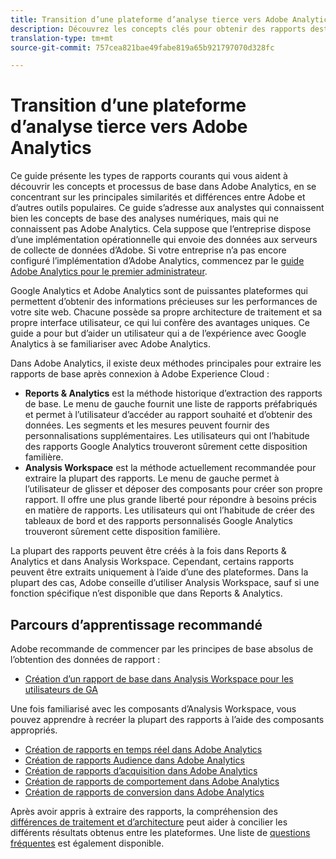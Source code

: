 ```yaml
---
title: Transition d’une plateforme d’analyse tierce vers Adobe Analytics
description: Découvrez les concepts clés pour obtenir des rapports destinés aux utilisateurs familiarisés avec d’autres plateformes, comme Google Analytics.
translation-type: tm+mt
source-git-commit: 757cea821bae49fabe819a65b921797070d328fc

---
```



# Transition d’une plateforme d’analyse tierce vers Adobe Analytics

Ce guide présente les types de rapports courants qui vous aident à découvrir les concepts et processus de base dans Adobe Analytics, en se concentrant sur les principales similarités et différences entre Adobe et d’autres outils populaires. Ce guide s’adresse aux analystes qui connaissent bien les concepts de base des analyses numériques, mais qui ne connaissent pas Adobe Analytics. Cela suppose que l’entreprise dispose d’une implémentation opérationnelle qui envoie des données aux serveurs de collecte de données d’Adobe. Si votre entreprise n’a pas encore configuré l’implémentation d’Adobe Analytics, commencez par le [guide Adobe Analytics pour le premier administrateur](/help/admin/admin-console/first-admin-guide.md).

Google Analytics et Adobe Analytics sont de puissantes plateformes qui permettent d’obtenir des informations précieuses sur les performances de votre site web. Chacune possède sa propre architecture de traitement et sa propre interface utilisateur, ce qui lui confère des avantages uniques. Ce guide a pour but d’aider un utilisateur qui a de l’expérience avec Google Analytics à se familiariser avec Adobe Analytics.

Dans Adobe Analytics, il existe deux méthodes principales pour extraire les rapports de base après connexion à Adobe Experience Cloud :

* **Reports &amp; Analytics** est la méthode historique d’extraction des rapports de base. Le menu de gauche fournit une liste de rapports préfabriqués et permet à l’utilisateur d’accéder au rapport souhaité et d’obtenir des données. Les segments et les mesures peuvent fournir des personnalisations supplémentaires. Les utilisateurs qui ont l’habitude des rapports Google Analytics trouveront sûrement cette disposition familière.
* **Analysis Workspace** est la méthode actuellement recommandée pour extraire la plupart des rapports. Le menu de gauche permet à l’utilisateur de glisser et déposer des composants pour créer son propre rapport. Il offre une plus grande liberté pour répondre à besoins précis en matière de rapports. Les utilisateurs qui ont l’habitude de créer des tableaux de bord et des rapports personnalisés Google Analytics trouveront sûrement cette disposition familière.

La plupart des rapports peuvent être créés à la fois dans Reports &amp; Analytics et dans Analysis Workspace. Cependant, certains rapports peuvent être extraits uniquement à l’aide d’une des plateformes. Dans la plupart des cas, Adobe conseille d’utiliser Analysis Workspace, sauf si une fonction spécifique n’est disponible que dans Reports &amp; Analytics.

## Parcours d’apprentissage recommandé

Adobe recommande de commencer par les principes de base absolus de l’obtention des données de rapport :

* [Création d’un rapport de base dans Analysis Workspace pour les utilisateurs de GA](reports/create-report.md)

Une fois familiarisé avec les composants d’Analysis Workspace, vous pouvez apprendre à recréer la plupart des rapports à l’aide des composants appropriés.

* [Création de rapports en temps réel dans Adobe Analytics](reports/realtime-reports.md)
* [Création de rapports Audience dans Adobe Analytics](reports/audience-reports.md)
* [Création de rapports d’acquisition dans Adobe Analytics](reports/acquisition-reports.md)
* [Création de rapports de comportement dans Adobe Analytics](reports/behavior-reports.md)
* [Création de rapports de conversion dans Adobe Analytics](reports/conversions-reports.md)

Après avoir appris à extraire des rapports, la compréhension des [différences de traitement et d’architecture](processing-differences.md) peut aider à concilier les différents résultats obtenus entre les plateformes. Une liste de [questions fréquentes](faq.md) est également disponible.

